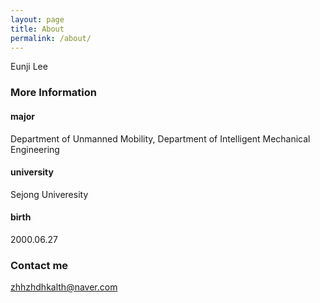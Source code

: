 ```yaml
---
layout: page
title: About
permalink: /about/
---
```


Eunji Lee

### More Information

#### major 

Department of Unmanned Mobility, Department of Intelligent Mechanical Engineering

#### university

Sejong Univeresity

#### birth

2000.06.27


### Contact me

[zhhzhdhkalth@naver.com](mailto:zhhzhdhkalth@naver.com)